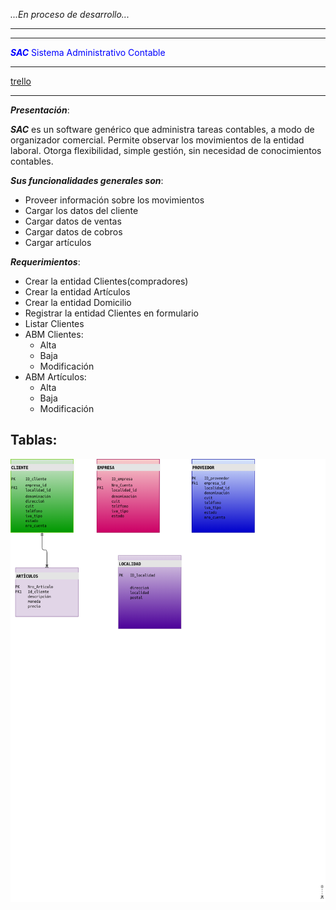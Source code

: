 _...En proceso de desarrollo..._

***
***

<span style="color:blue"> ***SAC*** Sistema Administrativo Contable </span>

***

[trello](https://trello.com/b/wgBQkeNf/sac-sistema-administrativo-contable)






***

***Presentación***:
 
 ***SAC*** es un software genérico que administra tareas contables, a modo de organizador comercial.
 Permite observar los movimientos de la entidad laboral.
 Otorga flexibilidad, simple gestión, sin necesidad de conocimientos contables.
 

***Sus funcionalidades generales son***:
 
- Proveer información sobre los movimientos
- Cargar los datos del cliente
- Cargar datos de ventas
- Cargar datos de cobros
- Cargar artículos

***Requerimientos***:

- Crear la entidad Clientes(compradores)
- Crear la entidad Artículos
- Crear la entidad Domicilio
- Registrar la entidad Clientes en formulario
- Listar Clientes
- ABM Clientes:
   * Alta
   * Baja
   * Modificación
- ABM Artículos:
   * Alta
   * Baja
   * Modificación


## Tablas:

![Esquema Base de datos](tablas.png)





